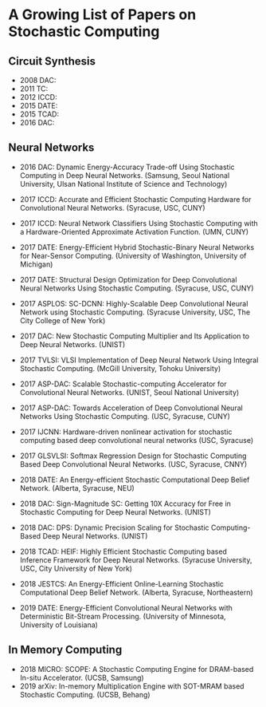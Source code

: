 # A Growing List of Papers on Stochastic Computing

## Circuit Synthesis
- 2008 DAC: 
- 2011 TC: 
- 2012 ICCD: 
- 2015 DATE: 
- 2015 TCAD: 
- 2016 DAC: 

## Neural Networks
- 2016 DAC: Dynamic Energy-Accuracy Trade-off Using Stochastic Computing in Deep Neural Networks. (Samsung, Seoul National University, Ulsan National Institute of Science and Technology)

- 2017 ICCD: Accurate and Efficient Stochastic Computing Hardware for Convolutional Neural Networks. (Syracuse, USC, CUNY)
- 2017 ICCD: Neural Network Classifiers Using Stochastic Computing with a Hardware-Oriented Approximate Activation Function. (UMN, CUNY)
- 2017 DATE: Energy-Efficient Hybrid Stochastic-Binary Neural Networks for Near-Sensor Computing. (University of Washington, University of Michigan)
- 2017 DATE: Structural Design Optimization for Deep Convolutional Neural Networks Using Stochastic Computing. (Syracuse, USC, CUNY)
- 2017 ASPLOS: SC-DCNN: Highly-Scalable Deep Convolutional Neural Network using Stochastic Computing. (Syracuse University, USC, The City College of New York)
- 2017 DAC: New Stochastic Computing Multiplier and Its Application to Deep Neural Networks. (UNIST)
- 2017 TVLSI: VLSI Implementation of Deep Neural Network Using Integral Stochastic Computing. (McGill University, Tohoku University)
- 2017 ASP-DAC: Scalable Stochastic-computing Accelerator for Convolutional Neural Networks. (UNIST, Seoul National University)
- 2017 ASP-DAC: Towards Acceleration of Deep Convolutional Neural Networks Using Stochastic Computing. (USC, Syracuse, CUNY)
- 2017 IJCNN: Hardware-driven nonlinear activation for stochastic computing based deep convolutional neural networks (USC, Syracuse)
- 2017 GLSVLSI: Softmax Regression Design for Stochastic Computing Based Deep Convolutional Neural Networks. (USC, Syracuse, CNNY)

- 2018 DATE: An Energy-efficient Stochastic Computational Deep Belief Network. (Alberta, Syracuse, NEU)
- 2018 DAC: Sign-Magnitude SC: Getting 10X Accuracy for Free in Stochastic Computing for Deep Neural Networks. (UNIST)
- 2018 DAC: DPS: Dynamic Precision Scaling for Stochastic Computing-Based Deep Neural Networks. (UNIST)
- 2018 TCAD: HEIF: Highly Efficient Stochastic Computing based Inference Framework for Deep Neural Networks. (Syracuse University, USC, City University of New York)
- 2018 JESTCS: An Energy-Efficient Online-Learning Stochastic Computational Deep Belief Network. (Alberta, Syracuse, Northeastern)

- 2019 DATE: Energy-Efficient Convolutional Neural Networks with Deterministic Bit-Stream Processing. (University of Minnesota, University of Louisiana)

## In Memory Computing
- 2018 MICRO: SCOPE: A Stochastic Computing Engine for DRAM-based In-situ Accelerator. (UCSB, Samsung)
- 2019 arXiv: In-memory Multiplication Engine with SOT-MRAM based Stochastic Computing. (UCSB, Behang)

